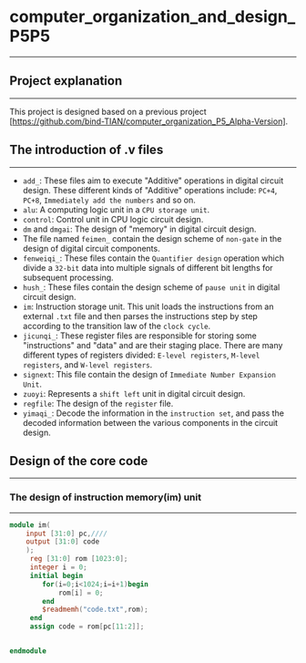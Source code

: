 # computer_organization_and_design_P5P5
---

## Project explanation
---

This project is designed based on a previous project [https://github.com/bind-TIAN/computer_organization_P5_Alpha-Version].

## The introduction of .v files
---

*    `add_`: These files aim to execute "Additive" operations in digital circuit design. These different kinds of "Additive" operations include: `PC+4`, `PC+8`, `Immediately add the numbers` and so on.
*    `alu`: A computing logic unit in a `CPU storage unit`.
*    `control`: Control unit in CPU logic circuit design.
*    `dm` and `dmgai`: The design of "memory" in digital circuit design.
*    The file named `feimen_` contain the design scheme of `non-gate` in the design of digital circuit components.
*    `fenweiqi_`: These files contain the `Quantifier design` operation which divide a `32-bit` data into multiple signals of different bit lengths for subsequent processing.
*    `hush_`: These files contain the design scheme of `pause unit` in digital circuit design.
*    `im`: Instruction storage unit. This unit loads the instructions from an external `.txt` file and then parses the instructions step by step according to the transition law of the `clock cycle`.
*    `jicunqi_`: These register files are responsible for storing some "instructions" and "data" and are their staging place. There are many different types of registers divided: `E-level registers`, `M-level registers`, and `W-level registers`.
*    `signext`: This file contain the design of `Immediate Number Expansion Unit`.
*    `zuoyi`: Represents a `shift left` unit in digital circuit design.
*    `regfile`: The design of the `register` file.
*    `yimaqi_`: Decode the information in the `instruction set`, and pass the decoded information between the various components in the circuit design.

## Design of the core code
---

### The design of instruction memory(im) unit
---
```Verilog
module im(
    input [31:0] pc,////
    output [31:0] code
    );
	 reg [31:0] rom [1023:0];
	 integer i = 0;
	 initial begin
		for(i=0;i<1024;i=i+1)begin
			rom[i] = 0;
		end
		$readmemh("code.txt",rom);
	 end
	 assign code = rom[pc[11:2]];


endmodule
```

